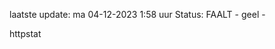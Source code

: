 laatste update: 
ma 04-12-2023  1:58   uur 
Status: FAALT - geel - 
<div class="service Y">httpstat</div>